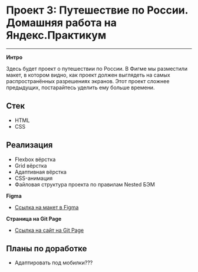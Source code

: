 # Проект 3: Путешествие по России. Домашняя работа на Яндекс.Практикум
---

**Интро**

Здесь будет проект о путешествии по России.
В Фигме мы разместили макет, в котором видно, как проект должен выглядеть на самых распространённых разрешениях экранов.
Этот проект сложнее предыдущих, постарайтесь уделить ему больше времени.

## Стек
* HTML
* CSS

## Реализация
* Flexbox вёрстка
* Grid вёрстка
* Адаптивная вёрстка
* CSS-анимация
* Файловая структура проекта по правилам Nested БЭМ

**Figma**

* [Ссылка на макет в Figma](https://www.figma.com/file/5S2WSbEFL6awjVWJ0NWL8Q/Sprint-3_-Russia-_-desktop-mobile?node-id=28503%3A0)


**Страница на Git Page**
* [Ссылка на сайт на Git Page](https://kiars1.github.io/russian-travel/index.html)


## Планы по доработке
* Адаптировать под мобилки???
